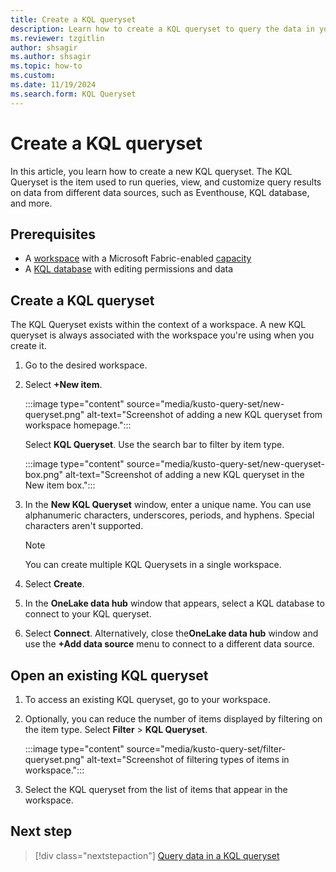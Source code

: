 ```yaml
---
title: Create a KQL queryset
description: Learn how to create a KQL queryset to query the data in your KQL database in Real-Time Intelligence.
ms.reviewer: tzgitlin
author: shsagir
ms.author: shsagir
ms.topic: how-to
ms.custom:
ms.date: 11/19/2024
ms.search.form: KQL Queryset
---
```

# Create a KQL queryset

In this article, you learn how to create a new KQL queryset. The KQL Queryset is the item used to run queries, view, and customize query results on data from different data sources, such as Eventhouse, KQL database, and more.

## Prerequisites

* A [workspace](../fundamentals/create-workspaces.md) with a Microsoft Fabric-enabled [capacity](../enterprise/licenses.md#capacity)
* A [KQL database](create-database.md) with editing permissions and data

## Create a KQL queryset

The KQL Queryset exists within the context of a workspace. A new KQL queryset is always associated with the workspace you're using when you create it.

1. Go to the desired workspace.
1. Select **+New item**.

    :::image type="content" source="media/kusto-query-set/new-queryset.png" alt-text="Screenshot of adding a new KQL queryset from workspace homepage.":::

    Select **KQL Queryset**. Use the search bar to filter by item type.

    :::image type="content" source="media/kusto-query-set/new-queryset-box.png" alt-text="Screenshot of adding a new KQL queryset in the New item box.":::

1. In the **New KQL Queryset** window, enter a unique name. You can use alphanumeric characters, underscores, periods, and hyphens. Special characters aren't supported.

    > [!NOTE]
    > You can create multiple KQL Querysets in a single workspace.

1. Select **Create**.
1. In the **OneLake data hub** window that appears, select a KQL database to connect to your KQL queryset.
1. Select **Connect**. Alternatively, close the**OneLake data hub** window and use the **+Add data source** menu to connect to a different data source.

## Open an existing KQL queryset

1. To access an existing KQL queryset, go to your workspace.

1. Optionally, you can reduce the number of items displayed by filtering on the item type. Select **Filter** > **KQL Queryset**.

    :::image type="content" source="media/kusto-query-set/filter-queryset.png" alt-text="Screenshot of filtering types of items in workspace.":::

1. Select the KQL queryset from the list of items that appear in the workspace.

## Next step

> [!div class="nextstepaction"]
> [Query data in a KQL queryset](kusto-query-set.md)
